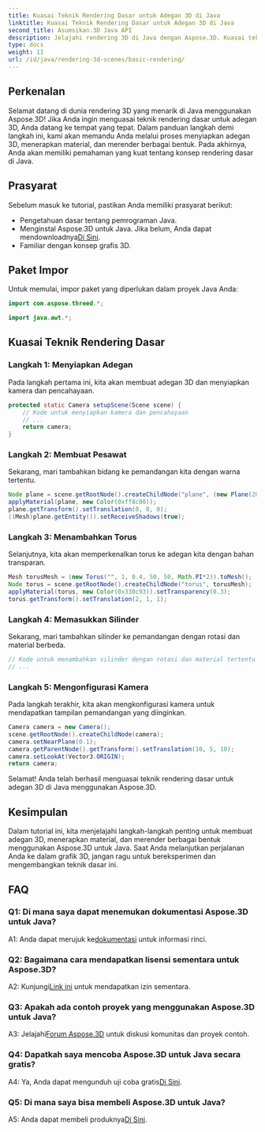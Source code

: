 ```yaml
---
title: Kuasai Teknik Rendering Dasar untuk Adegan 3D di Java
linktitle: Kuasai Teknik Rendering Dasar untuk Adegan 3D di Java
second_title: Asumsikan.3D Java API
description: Jelajahi rendering 3D di Java dengan Aspose.3D. Kuasai teknik dasar, atur adegan, dan render bentuk dengan mulus. Tingkatkan keterampilan pemrograman Java Anda dalam grafik 3D.
type: docs
weight: 11
url: /id/java/rendering-3d-scenes/basic-rendering/
---
```

## Perkenalan

Selamat datang di dunia rendering 3D yang menarik di Java menggunakan Aspose.3D! Jika Anda ingin menguasai teknik rendering dasar untuk adegan 3D, Anda datang ke tempat yang tepat. Dalam panduan langkah demi langkah ini, kami akan memandu Anda melalui proses menyiapkan adegan 3D, menerapkan material, dan merender berbagai bentuk. Pada akhirnya, Anda akan memiliki pemahaman yang kuat tentang konsep rendering dasar di Java.

## Prasyarat

Sebelum masuk ke tutorial, pastikan Anda memiliki prasyarat berikut:

- Pengetahuan dasar tentang pemrograman Java.
-  Menginstal Aspose.3D untuk Java. Jika belum, Anda dapat mendownloadnya[Di Sini](https://releases.aspose.com/3d/java/).
- Familiar dengan konsep grafis 3D.

## Paket Impor

Untuk memulai, impor paket yang diperlukan dalam proyek Java Anda:

```java
import com.aspose.threed.*;

import java.awt.*;
```

## Kuasai Teknik Rendering Dasar

### Langkah 1: Menyiapkan Adegan

Pada langkah pertama ini, kita akan membuat adegan 3D dan menyiapkan kamera dan pencahayaan.

```java
protected static Camera setupScene(Scene scene) {
    // Kode untuk menyiapkan kamera dan pencahayaan
    // ...
    return camera;
}
```

### Langkah 2: Membuat Pesawat

Sekarang, mari tambahkan bidang ke pemandangan kita dengan warna tertentu.

```java
Node plane = scene.getRootNode().createChildNode("plane", (new Plane(20, 20)).toMesh());
applyMaterial(plane, new Color(0xff8c00));
plane.getTransform().setTranslation(0, 0, 0);
((Mesh)plane.getEntity()).setReceiveShadows(true);
```

### Langkah 3: Menambahkan Torus

Selanjutnya, kita akan memperkenalkan torus ke adegan kita dengan bahan transparan.

```java
Mesh torusMesh = (new Torus("", 1, 0.4, 50, 50, Math.PI*2)).toMesh();
Node torus = scene.getRootNode().createChildNode("torus", torusMesh);
applyMaterial(torus, new Color(0x330c93)).setTransparency(0.3);
torus.getTransform().setTranslation(2, 1, 1);
```

### Langkah 4: Memasukkan Silinder

Sekarang, mari tambahkan silinder ke pemandangan dengan rotasi dan material berbeda.

```java
// Kode untuk menambahkan silinder dengan rotasi dan material tertentu
// ...
```

### Langkah 5: Mengonfigurasi Kamera

Pada langkah terakhir, kita akan mengkonfigurasi kamera untuk mendapatkan tampilan pemandangan yang diinginkan.

```java
Camera camera = new Camera();
scene.getRootNode().createChildNode(camera);
camera.setNearPlane(0.1);
camera.getParentNode().getTransform().setTranslation(10, 5, 10);
camera.setLookAt(Vector3.ORIGIN);
return camera;
```

Selamat! Anda telah berhasil menguasai teknik rendering dasar untuk adegan 3D di Java menggunakan Aspose.3D.

## Kesimpulan

Dalam tutorial ini, kita menjelajahi langkah-langkah penting untuk membuat adegan 3D, menerapkan material, dan merender berbagai bentuk menggunakan Aspose.3D untuk Java. Saat Anda melanjutkan perjalanan Anda ke dalam grafik 3D, jangan ragu untuk bereksperimen dan mengembangkan teknik dasar ini.

## FAQ

### Q1: Di mana saya dapat menemukan dokumentasi Aspose.3D untuk Java?

 A1: Anda dapat merujuk ke[dokumentasi](https://reference.aspose.com/3d/java/) untuk informasi rinci.

### Q2: Bagaimana cara mendapatkan lisensi sementara untuk Aspose.3D?

 A2: Kunjungi[Link ini](https://purchase.aspose.com/temporary-license/) untuk mendapatkan izin sementara.

### Q3: Apakah ada contoh proyek yang menggunakan Aspose.3D untuk Java?

 A3: Jelajahi[Forum Aspose.3D](https://forum.aspose.com/c/3d/18) untuk diskusi komunitas dan proyek contoh.

### Q4: Dapatkah saya mencoba Aspose.3D untuk Java secara gratis?

 A4: Ya, Anda dapat mengunduh uji coba gratis[Di Sini](https://releases.aspose.com/).

### Q5: Di mana saya bisa membeli Aspose.3D untuk Java?

 A5: Anda dapat membeli produknya[Di Sini](https://purchase.aspose.com/buy).